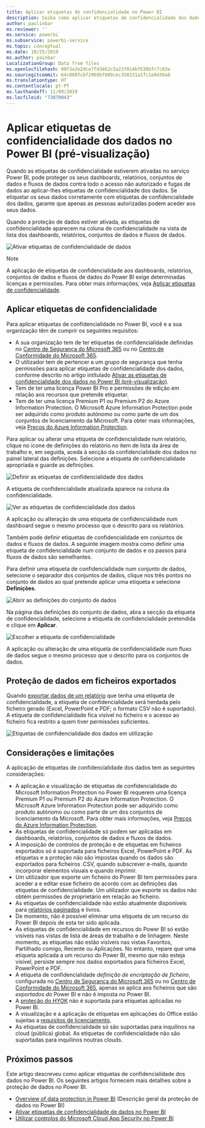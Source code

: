 ```yaml
---
title: Aplicar etiquetas de confidencialidade no Power BI
description: Saiba como aplicar etiquetas de confidencialidade dos dados no Power BI
author: paulinbar
ms.reviewer: ''
ms.service: powerbi
ms.subservice: powerbi-service
ms.topic: conceptual
ms.date: 10/25/2019
ms.author: painbar
LocalizationGroup: Data from files
ms.openlocfilehash: 09f3a3e2dce7fd3462c5a21f014bf630bfc7c83e
ms.sourcegitcommit: 64c860fcbf2969bf089cec358331a1fc1e0d39a8
ms.translationtype: HT
ms.contentlocale: pt-PT
ms.lasthandoff: 11/09/2019
ms.locfileid: "73879043"
---
```

# <a name="apply-data-sensitivity-labels-in-power-bi-preview"></a>Aplicar etiquetas de confidencialidade dos dados no Power BI (pré-visualização)

Quando as etiquetas de confidencialidade estiverem ativadas no serviço Power BI, pode proteger os seus dashboards, relatórios, conjuntos de dados e fluxos de dados contra todo o acesso não autorizado e fugas de dados ao aplicar-lhes etiquetas de confidencialidade dos dados. Se etiquetar os seus dados corretamente com etiquetas de confidencialidade dos dados, garante que apenas as pessoas autorizadas podem aceder aos seus dados.

Quando a proteção de dados estiver ativada, as etiquetas de confidencialidade aparecem na coluna de confidencialidade na vista de lista dos dashboards, relatórios, conjuntos de dados e fluxos de dados.

![Ativar etiquetas de confidencialidade de dados](media/service-security-apply-data-sensitivity-labels/apply-data-sensitivity-labels-01.png)

> [!NOTE]
> A aplicação de etiquetas de confidencialidade aos dashboards, relatórios, conjuntos de dados e fluxos de dados do Power BI exige determinadas licenças e permissões. Para obter mais informações, veja [Aplicar etiquetas de confidencialidade](#applying-sensitivity-labels).

## <a name="applying-sensitivity-labels"></a>Aplicar etiquetas de confidencialidade

Para aplicar etiquetas de confidencialidade no Power BI, você e a sua organização têm de cumprir os seguintes requisitos:

* A sua organização tem de ter etiquetas de confidencialidade definidas no [Centro de Segurança do Microsoft 365](https://security.microsoft.com/) ou no [Centro de Conformidade do Microsoft 365](https://compliance.microsoft.com/).
* O utilizador tem de pertencer a um grupo de segurança que tenha permissões para aplicar etiquetas de confidencialidade dos dados, conforme descrito no artigo intitulado [Ativar as etiquetas de confidencialidade dos dados no Power BI (pré-visualização)](../admin/service-security-enable-data-sensitivity-labels.md#enable-data-sensitivity-labels).
* Tem de ter uma licença Power BI Pro e permissões de edição em relação aos recursos que pretende etiquetar. 
* Tem de ter uma licença Premium P1 ou Premium P2 do Azure Information Protection. O Microsoft Azure Information Protection pode ser adquirido como produto autónomo ou como parte de um dos conjuntos de licenciamento da Microsoft. Para obter mais informações, veja [Preços do Azure Information Protection](https://azure.microsoft.com/pricing/details/information-protection/).

Para aplicar ou alterar uma etiqueta de confidencialidade num relatório, clique no ícone de definições do relatório no item de lista da área de trabalho e, em seguida, aceda à secção da confidencialidade dos dados no painel lateral das definições. Selecione a etiqueta de confidencialidade apropriada e guarde as definições.

![Definir as etiquetas de confidencialidade dos dados](media/service-security-apply-data-sensitivity-labels/apply-data-sensitivity-labels-02.png)

A etiqueta de confidencialidade atualizada aparece na coluna da confidencialidade. 

![Ver as etiquetas de confidencialidade dos dados](media/service-security-apply-data-sensitivity-labels/apply-data-sensitivity-labels-03.png)

A aplicação ou alteração de uma etiqueta de confidencialidade num dashboard segue o mesmo processo que o descrito para os relatórios. 

Também pode definir etiquetas de confidencialidade em conjuntos de dados e fluxos de dados. A seguinte imagem mostra como definir uma etiqueta de confidencialidade num conjunto de dados e os passos para fluxos de dados são semelhantes.

Para definir uma etiqueta de confidencialidade num conjunto de dados, selecione o separador dos conjuntos de dados, clique nos três pontos no conjunto de dados ao qual pretende aplicar uma etiqueta e selecione **Definições**.

![Abrir as definições do conjunto de dados](media/service-security-apply-data-sensitivity-labels/apply-data-sensitivity-labels-05.png)

Na página das definições do conjunto de dados, abra a secção da etiqueta de confidencialidade, selecione a etiqueta de confidencialidade pretendida e clique em **Aplicar**.

![Escolher a etiqueta de confidencialidade](media/service-security-apply-data-sensitivity-labels/apply-data-sensitivity-labels-06.png)

A aplicação ou alteração de uma etiqueta de confidencialidade num fluxo de dados segue o mesmo processo que o descrito para os conjuntos de dados.

## <a name="data-protection-in-exported-files"></a>Proteção de dados em ficheiros exportados

Quando [exportar dados de um relatório](https://docs.microsoft.com/power-bi/consumer/end-user-export) que tenha uma etiqueta de confidencialidade, a etiqueta de confidencialidade será herdada pelo ficheiro gerado (Excel, PowerPoint e PDF; o formato CSV não é suportado). A etiqueta de confidencialidade fica visível no ficheiro e o acesso ao ficheiro fica restrito a quem tiver permissões suficientes.

![Etiquetas de confidencialidade dos dados em utilização](media/service-security-apply-data-sensitivity-labels/apply-data-sensitivity-labels-04b.png)

## <a name="considerations-and-limitations"></a>Considerações e limitações

A aplicação de etiquetas de confidencialidade dos dados tem as seguintes considerações:

* A aplicação e visualização de etiquetas de confidencialidade do Microsoft Information Protection no Power BI requerem uma licença Premium P1 ou Premium P2 do Azure Information Protection. O Microsoft Azure Information Protection pode ser adquirido como produto autónomo ou como parte de um dos conjuntos de licenciamento da Microsoft. Para obter mais informações, veja [Preços do Azure Information Protection](https://azure.microsoft.com/pricing/details/information-protection/).
* As etiquetas de confidencialidade só podem ser aplicadas em dashboards, relatórios, conjuntos de dados e fluxos de dados.
* A imposição de controlos de proteção e de etiquetas em ficheiros exportados só é suportada para ficheiros Excel, PowerPoint e PDF. As etiquetas e a proteção não são impostas quando os dados são exportados para ficheiros .CSV, quando subscrever e-mails, quando incorporar elementos visuais e quando imprimir.
* Um utilizador que exporte um ficheiro do Power BI tem permissões para aceder a e editar esse ficheiro de acordo com as definições das etiquetas de confidencialidade. Um utilizador que exporte os dados não obtém permissões de proprietário em relação ao ficheiro. 
* As etiquetas de confidencialidade não estão atualmente disponíveis para [relatórios paginados]( https://docs.microsoft.com/power-bi/paginated-reports-report-builder-power-bi) e livros. 
* De momento, não é possível eliminar uma etiqueta de um recurso do Power BI depois de esta ter sido aplicada.
* As etiquetas de confidencialidade em recursos do Power BI só estão visíveis nas vistas de lista de áreas de trabalho e de linhagem. Neste momento, as etiquetas não estão visíveis nas vistas Favoritos, Partilhado comigo, Recente ou Aplicações. No entanto, repare que uma etiqueta aplicada a um recurso do Power BI, mesmo que não esteja visível, persiste sempre nos dados exportados para ficheiros Excel, PowerPoint e PDF.
* A etiqueta de confidencialidade *definição de encriptação de ficheiro*, configurada no [Centro de Segurança do Microsoft 365](https://security.microsoft.com/) ou no [Centro de Conformidade do Microsoft 365](https://compliance.microsoft.com/), apenas se aplica aos ficheiros que são *exportados do* Power BI e não é imposta *no* Power BI.
* A [proteção do HYOK](https://docs.microsoft.com/azure/information-protection/configure-adrms-restrictions) não é suportada para etiquetas aplicadas no Power BI.
* A visualização e a aplicação de etiquetas em aplicações do Office estão sujeitas a [requisitos de licenciamento](https://docs.microsoft.com/microsoft-365/compliance/sensitivity-labels-office-apps#subscription-and-licensing-requirements-for-sensitivity-labels).
* As etiquetas de confidencialidade só são suportadas para inquilinos na cloud (pública) global. As etiquetas de confidencialidade não são suportadas para inquilinos noutras clouds.

## <a name="next-steps"></a>Próximos passos

Este artigo descreveu como aplicar etiquetas de confidencialidade dos dados no Power BI. Os seguintes artigos fornecem mais detalhes sobre a proteção de dados no Power BI. 

* [Overview of data protection in Power BI](../admin/service-security-data-protection-overview.md) (Descrição geral da proteção de dados no Power BI)
* [Ativar etiquetas de confidencialidade de dados no Power BI](../admin/service-security-enable-data-sensitivity-labels.md)
* [Utilizar controlos do Microsoft Cloud App Security no Power BI](../admin/service-security-using-microsoft-cloud-app-security-controls.md)